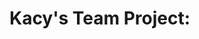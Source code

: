 # Kacy's Team Project: <Title of project>

## Team members names:

## Project description

Questions:
Do we pollute more in the summer months?
Are the most populated cities the most polluted?
Is plastic waste growing the fastest? 

Dataset:
The Greate Canadian Shoreline Data

## How to use code in this repository
    code
this scrip contains code that does <>

eg. Sample script usage my_script.py
    python3 my_script.py <arg1> <arg2>
    arg1: is...
    arg2: is...
 
## References
1. Any project we used: eg open source tool, a library, a paper, an online resource, a data source.
